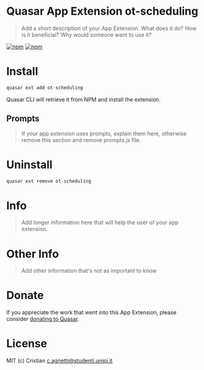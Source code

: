 # Quasar App Extension ot-scheduling

> Add a short description of your App Extension. What does it do? How is it beneficial? Why would someone want to use it?

[![npm](https://img.shields.io/npm/v/quasar-app-extension-ot-scheduling.svg?label=quasar-app-extension-ot-scheduling)](https://www.npmjs.com/package/quasar-app-extension-ot-scheduling)
[![npm](https://img.shields.io/npm/dt/quasar-app-extension-ot-scheduling.svg)](https://www.npmjs.com/package/quasar-app-extension-ot-scheduling)

# Install
```bash
quasar ext add ot-scheduling
```
Quasar CLI will retrieve it from NPM and install the extension.

## Prompts

> If your app extension uses prompts, explain them here, otherwise remove this section and remove prompts.js file.

# Uninstall
```bash
quasar ext remove ot-scheduling
```

# Info
> Add longer information here that will help the user of your app extension.

# Other Info
> Add other information that's not as important to know

# Donate
If you appreciate the work that went into this App Extension, please consider [donating to Quasar](https://donate.quasar.dev).

# License
MIT (c) Cristian <c.agnetti@studenti.unipi.it>
